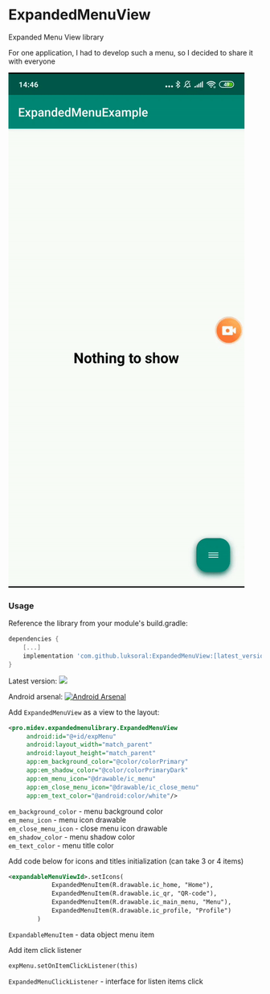 # ExpandedMenuView
Expanded Menu View library

For one application, I had to develop such a menu, so I decided to share it with everyone

![simple](images/expandedmenuview.gif)

### Usage

Reference the library from your module's build.gradle:

``` gradle
dependencies {
    [...]
    implementation 'com.github.luksoral:ExpandedMenuView:[latest_version]'
}
```

Latest version: [![](https://jitpack.io/v/luksoral/ExpandedMenuView.svg)](https://jitpack.io/#luksoral/ExpandedMenuView)

Android arsenal: [![Android Arsenal]( https://img.shields.io/badge/Android%20Arsenal-Expanded%20Menu%20View-green.svg?style=flat )]( https://android-arsenal.com/details/1/7809 )

Add `ExpandedMenuView` as a view to the layout:

``` xml
<pro.midev.expandedmenulibrary.ExpandedMenuView
     android:id="@+id/expMenu"
     android:layout_width="match_parent"
     android:layout_height="match_parent"
     app:em_background_color="@color/colorPrimary"
     app:em_shadow_color="@color/colorPrimaryDark"
     app:em_menu_icon="@drawable/ic_menu"
     app:em_close_menu_icon="@drawable/ic_close_menu"
     app:em_text_color="@android:color/white"/>
```

`em_background_color` - menu background color\
`em_menu_icon` - menu icon drawable\
`em_close_menu_icon` - close menu icon drawable\
`em_shadow_color` - menu shadow color\
`em_text_color` - menu title color

Add code below for icons and titles initialization (can take 3 or 4 items)

``` xml
<expandableMenuViewId>.setIcons(
            ExpandedMenuItem(R.drawable.ic_home, "Home"),
            ExpandedMenuItem(R.drawable.ic_qr, "QR-code"),
            ExpandedMenuItem(R.drawable.ic_main_menu, "Menu"),
            ExpandedMenuItem(R.drawable.ic_profile, "Profile")
        )
```

`ExpandableMenuItem` - data object menu item

Add item click listener
``` xml
expMenu.setOnItemClickListener(this)
```

`ExpandedMenuClickListener` - interface for listen items click
